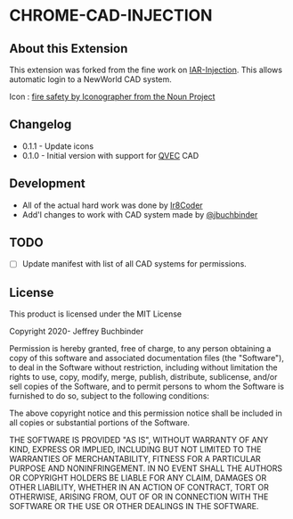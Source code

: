 # CHROME-CAD-INJECTION

## About this Extension

This extension was forked from the fine work on [IAR-Injection](https://github.com/Ir8Coder/IAR-Injection). This allows automatic login to a NewWorld CAD system.

Icon : [fire safety by Iconographer from the Noun Project](https://thenounproject.com/term/fire-safety/1881895/)

## Changelog

* 0.1.1 - Update icons
* 0.1.0 - Initial version with support for [QVEC](https://qvec.org) CAD

## Development

* All of the actual hard work was done by [Ir8Coder](https://github.com/Ir8Coder)
* Add'l changes to work with CAD system made by [@jbuchbinder](https://github.com/jbuchbinder)

## TODO

- [ ] Update manifest with list of all CAD systems for permissions.

## License

This product is licensed under the MIT License

Copyright 2020- Jeffrey Buchbinder

Permission is hereby granted, free of charge, to any person obtaining a copy of this software and associated documentation files (the "Software"), to deal in the Software without restriction, including without limitation the rights to use, copy, modify, merge, publish, distribute, sublicense, and/or sell copies of the Software, and to permit persons to whom the Software is furnished to do so, subject to the following conditions:

The above copyright notice and this permission notice shall be included in all copies or substantial portions of the Software.

THE SOFTWARE IS PROVIDED "AS IS", WITHOUT WARRANTY OF ANY KIND, EXPRESS OR IMPLIED, INCLUDING BUT NOT LIMITED TO THE WARRANTIES OF MERCHANTABILITY, FITNESS FOR A PARTICULAR PURPOSE AND NONINFRINGEMENT. IN NO EVENT SHALL THE AUTHORS OR COPYRIGHT HOLDERS BE LIABLE FOR ANY CLAIM, DAMAGES OR OTHER LIABILITY, WHETHER IN AN ACTION OF CONTRACT, TORT OR OTHERWISE, ARISING FROM, OUT OF OR IN CONNECTION WITH THE SOFTWARE OR THE USE OR OTHER DEALINGS IN THE SOFTWARE.
